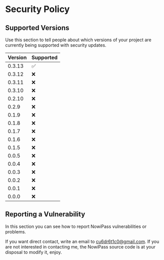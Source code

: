 # Security Policy

## Supported Versions

Use this section to tell people about which versions of your project are
currently being supported with security updates.

| Version | Supported          |
| ------- | ------------------ |
| 0.3.13  | :white_check_mark: |
| 0.3.12  | :x: |
| 0.3.11  | :x: |
| 0.3.10  | :x: |
| 0.2.10  | :x: |
| 0.2.9   | :x: |
| 0.1.9   | :x: |
| 0.1.8   | :x: |
| 0.1.7   | :x: |
| 0.1.6   | :x: |
| 0.1.5   | :x: |
| 0.0.5   | :x: |
| 0.0.4   | :x: |
| 0.0.3   | :x: |
| 0.0.2   | :x: |
| 0.0.1   | :x: |
| 0.0.0   | :x: |


## Reporting a Vulnerability

In this section you can see how to report NowiPass vulnerabilities or problems.

If you want direct contact, write an email to cu6dr6t1c0@gmail.com.
If you are not interested in contacting me, the NowiPass source code is at your disposal to modify it, enjoy.

